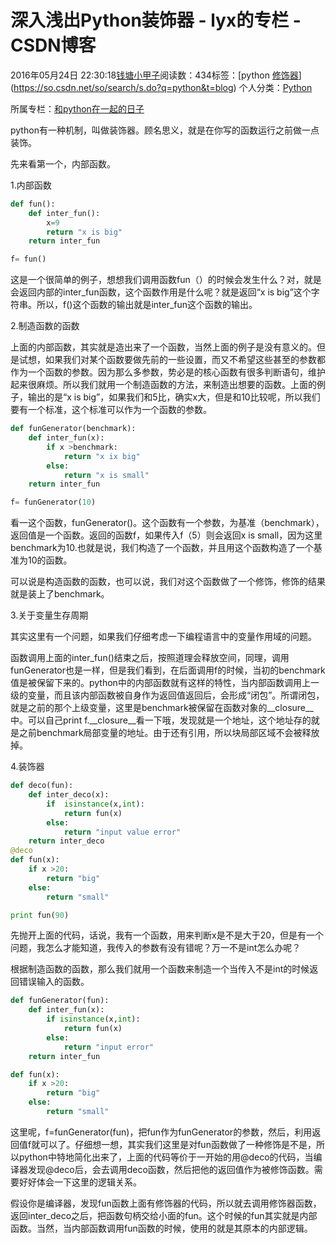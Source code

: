 # 深入浅出Python装饰器 - lyx的专栏 - CSDN博客





2016年05月24日 22:30:18[钱塘小甲子](https://me.csdn.net/qtlyx)阅读数：434标签：[python																[修饰器](https://so.csdn.net/so/search/s.do?q=修饰器&t=blog)](https://so.csdn.net/so/search/s.do?q=python&t=blog)
个人分类：[Python](https://blog.csdn.net/qtlyx/article/category/5969093)

所属专栏：[和python在一起的日子](https://blog.csdn.net/column/details/16842.html)










python有一种机制，叫做装饰器。顾名思义，就是在你写的函数运行之前做一点装饰。

先来看第一个，内部函数。

1.内部函数



```python
def fun():
    def inter_fun():
        x=9
        return "x is big"
    return inter_fun

f= fun()
```
这是一个很简单的例子，想想我们调用函数fun（）的时候会发生什么？对，就是会返回内部的inter_fun函数，这个函数作用是什么呢？就是返回“x is big”这个字符串。所以，f()这个函数的输出就是inter_fun这个函数的输出。

2.制造函数的函数

上面的内部函数，其实就是造出来了一个函数，当然上面的例子是没有意义的。但是试想，如果我们对某个函数要做先前的一些设置，而又不希望这些甚至的参数都作为一个函数的参数。因为那么多参数，势必是的核心函数有很多判断语句，维护起来很麻烦。所以我们就用一个制造函数的方法，来制造出想要的函数。上面的例子，输出的是“x is big”，如果我们和5比，确实x大，但是和10比较呢，所以我们要有一个标准，这个标准可以作为一个函数的参数。



```python
def funGenerator(benchmark):
    def inter_fun(x):
        if x >benchmark:
            return "x ix big"
        else:
            return "x is small"
    return inter_fun

f= funGenerator(10)
```


看一这个函数，funGenerator()。这个函数有一个参数，为基准（benchmark），返回值是一个函数。返回的函数f，如果传入f（5）则会返回x is small，因为这里benchmark为10.也就是说，我们构造了一个函数，并且用这个函数构造了一个基准为10的函数。

可以说是构造函数的函数，也可以说，我们对这个函数做了一个修饰，修饰的结果就是装上了benchmark。

3.关于变量生存周期

其实这里有一个问题，如果我们仔细考虑一下编程语言中的变量作用域的问题。

函数调用上面的inter_fun()结束之后，按照道理会释放空间，同理，调用funGenerator也是一样，但是我们看到，在后面调用f的时候，当初的benchmark值是被保留下来的。python中的内部函数就有这样的特性，当内部函数调用上一级的变量，而且该内部函数被自身作为返回值返回后，会形成“闭包”。所谓闭包，就是之前的那个上级变量，这里是benchmark被保留在函数对象的__closure__中。可以自己print f.__closure__看一下哦，发现就是一个地址，这个地址存的就是之前benchmark局部变量的地址。由于还有引用，所以块局部区域不会被释放掉。

4.装饰器



```python
def deco(fun):
    def inter_deco(x):
        if  isinstance(x,int):
            return fun(x)
        else:
            return "input value error"
    return inter_deco
@deco
def fun(x):
    if x >20:
        return "big"
    else:
        return "small"

print fun(90)
```


先抛开上面的代码，话说，我有一个函数，用来判断x是不是大于20，但是有一个问题，我怎么才能知道，我传入的参数有没有错呢？万一不是int怎么办呢？

根据制造函数的函数，那么我们就用一个函数来制造一个当传入不是int的时候返回错误输入的函数。




```python
def funGenerator(fun):
    def inter_fun(x):
        if isinstance(x,int):
            return fun(x)
        else:
            return "input error"
    return inter_fun

def fun(x):
    if x >20:
        return "big"
    else:
        return "small"
```


这里呢，f=funGenerator(fun)，把fun作为funGenerator的参数，然后，利用返回值f就可以了。仔细想一想，其实我们这里是对fun函数做了一种修饰是不是，所以python中特地简化出来了，上面的代码等价于一开始的用@deco的代码，当编译器发现@deco后，会去调用deco函数，然后把他的返回值作为被修饰函数。需要好好体会一下这里的逻辑关系。

假设你是编译器，发现fun函数上面有修饰器的代码，所以就去调用修饰器函数，返回inter_deco之后，把函数句柄交给小面的fun。这个时候的fun其实就是内部函数。当然，当内部函数调用fun函数的时候，使用的就是其原本的内部逻辑。










